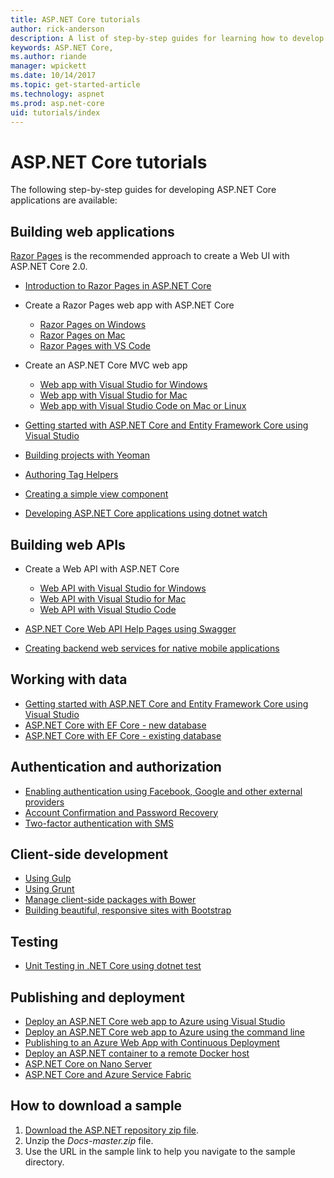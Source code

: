 ```yaml
---
title: ASP.NET Core tutorials
author: rick-anderson
description: A list of step-by-step guides for learning how to develop ASP.NET Core applications.
keywords: ASP.NET Core,
ms.author: riande
manager: wpickett
ms.date: 10/14/2017
ms.topic: get-started-article
ms.technology: aspnet
ms.prod: asp.net-core
uid: tutorials/index
---
```

# ASP.NET Core tutorials

The following step-by-step guides for developing ASP.NET Core applications are available:

## Building web applications

[Razor Pages](xref:mvc/razor-pages/index) is the recommended approach to create a Web UI with ASP.NET Core 2.0.

* [Introduction to Razor Pages in ASP.NET Core](xref:mvc/razor-pages/index)
* Create a Razor Pages web app with ASP.NET Core

   * [Razor Pages on Windows](xref:tutorials/razor-pages/index)
   * [Razor Pages on Mac](xref:tutorials/razor-pages-mac/index)
   * [Razor Pages with VS Code](xref:tutorials/razor-pages-vsc/index)  

* Create an ASP.NET Core MVC web app

   * [Web app with Visual Studio for Windows](first-mvc-app/index.md)
   * [Web app with Visual Studio for Mac](first-mvc-app-mac/index.md)
   * [Web app with Visual Studio Code on Mac or Linux](first-mvc-app-xplat/index.md)

* [Getting started with ASP.NET Core and Entity Framework Core using Visual Studio](../data/ef-mvc/index.md)
* [Building projects with Yeoman](../client-side/yeoman.md)
* [Authoring Tag Helpers](../mvc/views/tag-helpers/authoring.md)
* [Creating a simple view component](../mvc/views/view-components.md#walkthrough-creating-a-simple-view-component)
* [Developing ASP.NET Core applications using dotnet watch](dotnet-watch.md)

## Building web APIs
* Create a Web API with ASP.NET Core

  * [Web API with Visual Studio for Windows](first-web-api.md)
  * [Web API with Visual Studio for Mac](xref:tutorials/first-web-api-mac)
  * [Web API with Visual Studio Code](web-api-vsc.md)
  
* [ASP.NET Core Web API Help Pages using Swagger](web-api-help-pages-using-swagger.md)
* [Creating backend web services for native mobile applications](../mobile/native-mobile-backend.md)

## Working with data
* [Getting started with ASP.NET Core and Entity Framework Core using Visual Studio](../data/ef-mvc/index.md)
* [ASP.NET Core with EF Core - new database](https://docs.microsoft.com/ef/core/get-started/aspnetcore/new-db)
* [ASP.NET Core with EF Core - existing database](https://docs.microsoft.com/ef/core/get-started/aspnetcore/existing-db)

## Authentication and authorization
* [Enabling authentication using Facebook, Google and other external providers](../security/authentication/social/index.md)
* [Account Confirmation and Password Recovery](../security/authentication/accconfirm.md)
* [Two-factor authentication with SMS](../security/authentication/2fa.md)

## Client-side development
* [Using Gulp](../client-side/using-gulp.md)
* [Using Grunt](../client-side/using-grunt.md)
* [Manage client-side packages with Bower](../client-side/bower.md)
* [Building beautiful, responsive sites with Bootstrap](../client-side/bootstrap.md)

## Testing
* [Unit Testing in .NET Core using dotnet test](https://docs.microsoft.com/dotnet/articles/core/testing/unit-testing-with-dotnet-test)

## Publishing and deployment
* [Deploy an ASP.NET Core web app to Azure using Visual Studio](publish-to-azure-webapp-using-vs.md)
* [Deploy an ASP.NET Core web app to Azure using the command line](publish-to-azure-webapp-using-cli.md)
* [Publishing to an Azure Web App with Continuous Deployment](../publishing/azure-continuous-deployment.md)
* [Deploy an ASP.NET container to a remote Docker host](https://docs.microsoft.com/azure/vs-azure-tools-docker-hosting-web-apps-in-docker)
* [ASP.NET Core on Nano Server](nano-server.md)
* [ASP.NET Core and Azure Service Fabric](https://docs.microsoft.com/azure/service-fabric/service-fabric-add-a-web-frontend)

<a name="download"></a> 
## How to download a sample
1. [Download the ASP.NET repository zip file](https://codeload.github.com/aspnet/Docs/zip/master).
1. Unzip the *Docs-master.zip* file.
1. Use the URL in the sample link to help you navigate to the sample directory. 

